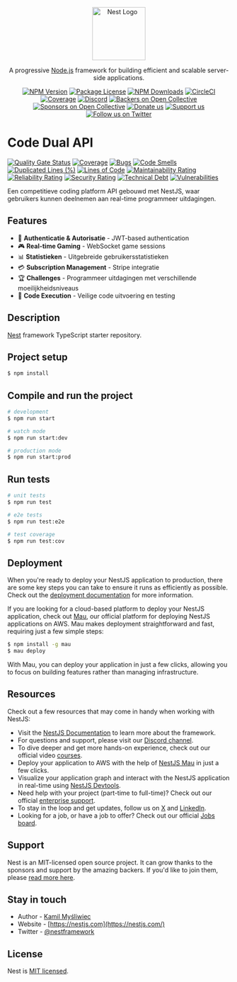 <p align="center">
  <a href="http://nestjs.com/" target="blank"><img src="https://nestjs.com/img/logo-small.svg" width="120" alt="Nest Logo" /></a>
</p>

[circleci-image]: https://img.shields.io/circleci/build/github/nestjs/nest/master?token=abc123def456
[circleci-url]: https://circleci.com/gh/nestjs/nest

  <p align="center">A progressive <a href="http://nodejs.org" target="_blank">Node.js</a> framework for building efficient and scalable server-side applications.</p>
    <p align="center">
<a href="https://www.npmjs.com/~nestjscore" target="_blank"><img src="https://img.shields.io/npm/v/@nestjs/core.svg" alt="NPM Version" /></a>
<a href="https://www.npmjs.com/~nestjscore" target="_blank"><img src="https://img.shields.io/npm/l/@nestjs/core.svg" alt="Package License" /></a>
<a href="https://www.npmjs.com/~nestjscore" target="_blank"><img src="https://img.shields.io/npm/dm/@nestjs/common.svg" alt="NPM Downloads" /></a>
<a href="https://circleci.com/gh/nestjs/nest" target="_blank"><img src="https://img.shields.io/circleci/build/github/nestjs/nest/master" alt="CircleCI" /></a>
<a href="https://coveralls.io/github/nestjs/nest?branch=master" target="_blank"><img src="https://coveralls.io/repos/github/nestjs/nest/badge.svg?branch=master#9" alt="Coverage" /></a>
<a href="https://discord.gg/G7Qnnhy" target="_blank"><img src="https://img.shields.io/badge/discord-online-brightgreen.svg" alt="Discord"/></a>
<a href="https://opencollective.com/nest#backer" target="_blank"><img src="https://opencollective.com/nest/backers/badge.svg" alt="Backers on Open Collective" /></a>
<a href="https://opencollective.com/nest#sponsor" target="_blank"><img src="https://opencollective.com/nest/sponsors/badge.svg" alt="Sponsors on Open Collective" /></a>
  <a href="https://paypal.me/kamilmysliwiec" target="_blank"><img src="https://img.shields.io/badge/Donate-PayPal-ff3f59.svg" alt="Donate us"/></a>
    <a href="https://opencollective.com/nest#sponsor"  target="_blank"><img src="https://img.shields.io/badge/Support%20us-Open%20Collective-41B883.svg" alt="Support us"></a>
  <a href="https://twitter.com/nestframework" target="_blank"><img src="https://img.shields.io/twitter/follow/nestframework.svg?style=social&label=Follow" alt="Follow us on Twitter"></a>
</p>
  <!--[![Backers on Open Collective](https://opencollective.com/nest/backers/badge.svg)](https://opencollective.com/nest#backer)
  [![Sponsors on Open Collective](https://opencollective.com/nest/sponsors/badge.svg)](https://opencollective.com/nest#sponsor)-->

# Code Dual API

[![Quality Gate Status](https://sonarcloud.io/api/project_badges/measure?project=code-dual-api&metric=alert_status)](https://sonarcloud.io/summary/new_code?id=code-dual-api)
[![Coverage](https://sonarcloud.io/api/project_badges/measure?project=code-dual-api&metric=coverage)](https://sonarcloud.io/summary/new_code?id=code-dual-api)
[![Bugs](https://sonarcloud.io/api/project_badges/measure?project=code-dual-api&metric=bugs)](https://sonarcloud.io/summary/new_code?id=code-dual-api)
[![Code Smells](https://sonarcloud.io/api/project_badges/measure?project=code-dual-api&metric=code_smells)](https://sonarcloud.io/summary/new_code?id=code-dual-api)
[![Duplicated Lines (%)](https://sonarcloud.io/api/project_badges/measure?project=code-dual-api&metric=duplicated_lines_density)](https://sonarcloud.io/summary/new_code?id=code-dual-api)
[![Lines of Code](https://sonarcloud.io/api/project_badges/measure?project=code-dual-api&metric=ncloc)](https://sonarcloud.io/summary/new_code?id=code-dual-api)
[![Maintainability Rating](https://sonarcloud.io/api/project_badges/measure?project=code-dual-api&metric=sqale_rating)](https://sonarcloud.io/summary/new_code?id=code-dual-api)
[![Reliability Rating](https://sonarcloud.io/api/project_badges/measure?project=code-dual-api&metric=reliability_rating)](https://sonarcloud.io/summary/new_code?id=code-dual-api)
[![Security Rating](https://sonarcloud.io/api/project_badges/measure?project=code-dual-api&metric=security_rating)](https://sonarcloud.io/summary/new_code?id=code-dual-api)
[![Technical Debt](https://sonarcloud.io/api/project_badges/measure?project=code-dual-api&metric=sqale_index)](https://sonarcloud.io/summary/new_code?id=code-dual-api)
[![Vulnerabilities](https://sonarcloud.io/api/project_badges/measure?project=code-dual-api&metric=vulnerabilities)](https://sonarcloud.io/summary/new_code?id=code-dual-api)

Een competitieve coding platform API gebouwd met NestJS, waar gebruikers kunnen deelnemen aan real-time programmeer uitdagingen.

## Features

- 🔐 **Authenticatie & Autorisatie** - JWT-based authentication
- 🎮 **Real-time Gaming** - WebSocket game sessions
- 📊 **Statistieken** - Uitgebreide gebruikersstatistieken
- 💳 **Subscription Management** - Stripe integratie
- 🏆 **Challenges** - Programmeer uitdagingen met verschillende moeilijkheidsniveaus
- 🔧 **Code Execution** - Veilige code uitvoering en testing

## Description

[Nest](https://github.com/nestjs/nest) framework TypeScript starter repository.

## Project setup

```bash
$ npm install
```

## Compile and run the project

```bash
# development
$ npm run start

# watch mode
$ npm run start:dev

# production mode
$ npm run start:prod
```

## Run tests

```bash
# unit tests
$ npm run test

# e2e tests
$ npm run test:e2e

# test coverage
$ npm run test:cov
```

## Deployment

When you're ready to deploy your NestJS application to production, there are some key steps you can take to ensure it runs as efficiently as possible. Check out the [deployment documentation](https://docs.nestjs.com/deployment) for more information.

If you are looking for a cloud-based platform to deploy your NestJS application, check out [Mau](https://mau.nestjs.com), our official platform for deploying NestJS applications on AWS. Mau makes deployment straightforward and fast, requiring just a few simple steps:

```bash
$ npm install -g mau
$ mau deploy
```

With Mau, you can deploy your application in just a few clicks, allowing you to focus on building features rather than managing infrastructure.

## Resources

Check out a few resources that may come in handy when working with NestJS:

- Visit the [NestJS Documentation](https://docs.nestjs.com) to learn more about the framework.
- For questions and support, please visit our [Discord channel](https://discord.gg/G7Qnnhy).
- To dive deeper and get more hands-on experience, check out our official video [courses](https://courses.nestjs.com/).
- Deploy your application to AWS with the help of [NestJS Mau](https://mau.nestjs.com) in just a few clicks.
- Visualize your application graph and interact with the NestJS application in real-time using [NestJS Devtools](https://devtools.nestjs.com).
- Need help with your project (part-time to full-time)? Check out our official [enterprise support](https://enterprise.nestjs.com).
- To stay in the loop and get updates, follow us on [X](https://x.com/nestframework) and [LinkedIn](https://linkedin.com/company/nestjs).
- Looking for a job, or have a job to offer? Check out our official [Jobs board](https://jobs.nestjs.com).

## Support

Nest is an MIT-licensed open source project. It can grow thanks to the sponsors and support by the amazing backers. If you'd like to join them, please [read more here](https://docs.nestjs.com/support).

## Stay in touch

- Author - [Kamil Myśliwiec](https://twitter.com/kammysliwiec)
- Website - [https://nestjs.com](https://nestjs.com/)
- Twitter - [@nestframework](https://twitter.com/nestframework)

## License

Nest is [MIT licensed](https://github.com/nestjs/nest/blob/master/LICENSE).
